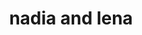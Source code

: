 ---
title: "nadia and lena"
layout: work_page
img: "nadiaandlena.jpg"
thumbnailimg: "nadiaandlena-thumbnail.jpg"
medium: "oil on wood"
dimensions: "24 x 48 inches"
year: 2023
available: true
---